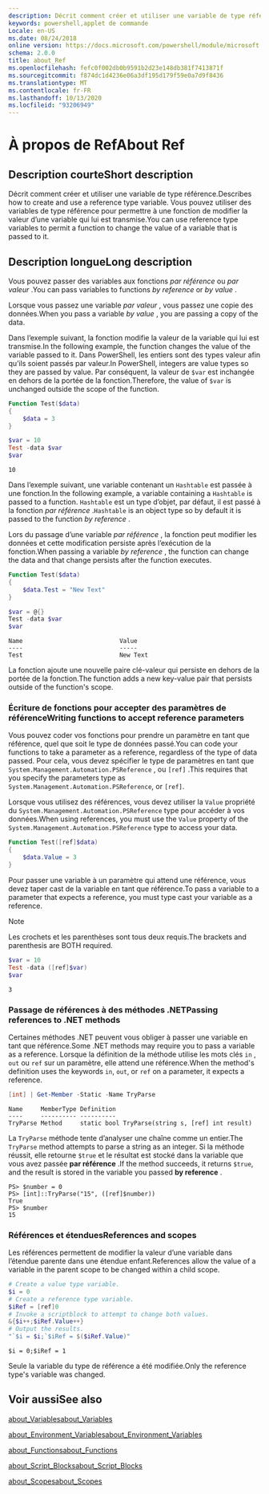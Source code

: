 ```yaml
---
description: Décrit comment créer et utiliser une variable de type référence. Vous pouvez utiliser des variables de type référence pour permettre à une fonction de modifier la valeur d’une variable qui lui est transmise.
keywords: powershell,applet de commande
Locale: en-US
ms.date: 08/24/2018
online version: https://docs.microsoft.com/powershell/module/microsoft.powershell.core/about/about_ref?view=powershell-6&WT.mc_id=ps-gethelp
schema: 2.0.0
title: about_Ref
ms.openlocfilehash: fefc0f002db0b9591b2d23e148db381f7413871f
ms.sourcegitcommit: f874dc1d4236e06a3df195d179f59e0a7d9f8436
ms.translationtype: MT
ms.contentlocale: fr-FR
ms.lasthandoff: 10/13/2020
ms.locfileid: "93206949"
---
```

# <a name="about-ref"></a><span data-ttu-id="2393e-105">À propos de Ref</span><span class="sxs-lookup"><span data-stu-id="2393e-105">About Ref</span></span>

## <a name="short-description"></a><span data-ttu-id="2393e-106">Description courte</span><span class="sxs-lookup"><span data-stu-id="2393e-106">Short description</span></span>
<span data-ttu-id="2393e-107">Décrit comment créer et utiliser une variable de type référence.</span><span class="sxs-lookup"><span data-stu-id="2393e-107">Describes how to create and use a reference type variable.</span></span> <span data-ttu-id="2393e-108">Vous pouvez utiliser des variables de type référence pour permettre à une fonction de modifier la valeur d’une variable qui lui est transmise.</span><span class="sxs-lookup"><span data-stu-id="2393e-108">You can use reference type variables to permit a function to change the value of a variable that is passed to it.</span></span>

## <a name="long-description"></a><span data-ttu-id="2393e-109">Description longue</span><span class="sxs-lookup"><span data-stu-id="2393e-109">Long description</span></span>

<span data-ttu-id="2393e-110">Vous pouvez passer des variables aux fonctions *par référence* ou *par valeur* .</span><span class="sxs-lookup"><span data-stu-id="2393e-110">You can pass variables to functions *by reference* or *by value* .</span></span>

<span data-ttu-id="2393e-111">Lorsque vous passez une variable *par valeur* , vous passez une copie des données.</span><span class="sxs-lookup"><span data-stu-id="2393e-111">When you pass a variable *by value* , you are passing a copy of the data.</span></span>

<span data-ttu-id="2393e-112">Dans l’exemple suivant, la fonction modifie la valeur de la variable qui lui est transmise.</span><span class="sxs-lookup"><span data-stu-id="2393e-112">In the following example, the function changes the value of the variable passed to it.</span></span> <span data-ttu-id="2393e-113">Dans PowerShell, les entiers sont des types valeur afin qu’ils soient passés par valeur.</span><span class="sxs-lookup"><span data-stu-id="2393e-113">In PowerShell, integers are value types so they are passed by value.</span></span>
<span data-ttu-id="2393e-114">Par conséquent, la valeur de `$var` est inchangée en dehors de la portée de la fonction.</span><span class="sxs-lookup"><span data-stu-id="2393e-114">Therefore, the value of `$var` is unchanged outside the scope of the function.</span></span>

```powershell
Function Test($data)
{
    $data = 3
}

$var = 10
Test -data $var
$var
```

```output
10
```

<span data-ttu-id="2393e-115">Dans l’exemple suivant, une variable contenant un `Hashtable` est passée à une fonction.</span><span class="sxs-lookup"><span data-stu-id="2393e-115">In the following example, a variable containing a `Hashtable` is passed to a function.</span></span> <span data-ttu-id="2393e-116">`Hashtable` est un type d’objet, par défaut, il est passé à la fonction *par référence* .</span><span class="sxs-lookup"><span data-stu-id="2393e-116">`Hashtable` is an object type so by default it is passed to the function *by reference* .</span></span>

<span data-ttu-id="2393e-117">Lors du passage d’une variable *par référence* , la fonction peut modifier les données et cette modification persiste après l’exécution de la fonction.</span><span class="sxs-lookup"><span data-stu-id="2393e-117">When passing a variable *by reference* , the function can change the data and that change persists after the function executes.</span></span>

```powershell
Function Test($data)
{
    $data.Test = "New Text"
}

$var = @{}
Test -data $var
$var
```

```output
Name                           Value
----                           -----
Test                           New Text
```

<span data-ttu-id="2393e-118">La fonction ajoute une nouvelle paire clé-valeur qui persiste en dehors de la portée de la fonction.</span><span class="sxs-lookup"><span data-stu-id="2393e-118">The function adds a new key-value pair that persists outside of the function's scope.</span></span>

### <a name="writing-functions-to-accept-reference-parameters"></a><span data-ttu-id="2393e-119">Écriture de fonctions pour accepter des paramètres de référence</span><span class="sxs-lookup"><span data-stu-id="2393e-119">Writing functions to accept reference parameters</span></span>

<span data-ttu-id="2393e-120">Vous pouvez coder vos fonctions pour prendre un paramètre en tant que référence, quel que soit le type de données passé.</span><span class="sxs-lookup"><span data-stu-id="2393e-120">You can code your functions to take a parameter as a reference, regardless of the type of data passed.</span></span> <span data-ttu-id="2393e-121">Pour cela, vous devez spécifier le type de paramètres en tant que `System.Management.Automation.PSReference` , ou `[ref]` .</span><span class="sxs-lookup"><span data-stu-id="2393e-121">This requires that you specify the parameters type as `System.Management.Automation.PSReference`, or `[ref]`.</span></span>

<span data-ttu-id="2393e-122">Lorsque vous utilisez des références, vous devez utiliser la `Value` propriété du `System.Management.Automation.PSReference` type pour accéder à vos données.</span><span class="sxs-lookup"><span data-stu-id="2393e-122">When using references, you must use the `Value` property of the `System.Management.Automation.PSReference` type to access your data.</span></span>

```powershell
Function Test([ref]$data)
{
    $data.Value = 3
}
```

<span data-ttu-id="2393e-123">Pour passer une variable à un paramètre qui attend une référence, vous devez taper cast de la variable en tant que référence.</span><span class="sxs-lookup"><span data-stu-id="2393e-123">To pass a variable to a parameter that expects a reference, you must type cast your variable as a reference.</span></span>

> [!NOTE]
> <span data-ttu-id="2393e-124">Les crochets et les parenthèses sont tous deux requis.</span><span class="sxs-lookup"><span data-stu-id="2393e-124">The brackets and parenthesis are BOTH required.</span></span>

```powershell
$var = 10
Test -data ([ref]$var)
$var
```

```output
3
```

### <a name="passing-references-to-net-methods"></a><span data-ttu-id="2393e-125">Passage de références à des méthodes .NET</span><span class="sxs-lookup"><span data-stu-id="2393e-125">Passing references to .NET methods</span></span>

<span data-ttu-id="2393e-126">Certaines méthodes .NET peuvent vous obliger à passer une variable en tant que référence.</span><span class="sxs-lookup"><span data-stu-id="2393e-126">Some .NET methods may require you to pass a variable as a reference.</span></span> <span data-ttu-id="2393e-127">Lorsque la définition de la méthode utilise les mots clés `in` , `out` ou `ref` sur un paramètre, elle attend une référence.</span><span class="sxs-lookup"><span data-stu-id="2393e-127">When the method's definition uses the keywords `in`, `out`, or `ref` on a parameter, it expects a reference.</span></span>

```powershell
[int] | Get-Member -Static -Name TryParse
```

```output
Name     MemberType Definition
----     ---------- ----------
TryParse Method     static bool TryParse(string s, [ref] int result)
```

<span data-ttu-id="2393e-128">La `TryParse` méthode tente d’analyser une chaîne comme un entier.</span><span class="sxs-lookup"><span data-stu-id="2393e-128">The `TryParse` method attempts to parse a string as an integer.</span></span> <span data-ttu-id="2393e-129">Si la méthode réussit, elle retourne `$true` et le résultat est stocké dans la variable que vous avez passée **par référence** .</span><span class="sxs-lookup"><span data-stu-id="2393e-129">If the method succeeds, it returns `$true`, and the result is stored in the variable you passed **by reference** .</span></span>

```
PS> $number = 0
PS> [int]::TryParse("15", ([ref]$number))
True
PS> $number
15
```

### <a name="references-and-scopes"></a><span data-ttu-id="2393e-130">Références et étendues</span><span class="sxs-lookup"><span data-stu-id="2393e-130">References and scopes</span></span>

<span data-ttu-id="2393e-131">Les références permettent de modifier la valeur d’une variable dans l’étendue parente dans une étendue enfant.</span><span class="sxs-lookup"><span data-stu-id="2393e-131">References allow the value of a variable in the parent scope to be changed within a child scope.</span></span>

```powershell
# Create a value type variable.
$i = 0
# Create a reference type variable.
$iRef = [ref]0
# Invoke a scriptblock to attempt to change both values.
&{$i++;$iRef.Value++}
# Output the results.
"`$i = $i;`$iRef = $($iRef.Value)"
```

```output
$i = 0;$iRef = 1
```

<span data-ttu-id="2393e-132">Seule la variable du type de référence a été modifiée.</span><span class="sxs-lookup"><span data-stu-id="2393e-132">Only the reference type's variable was changed.</span></span>

## <a name="see-also"></a><span data-ttu-id="2393e-133">Voir aussi</span><span class="sxs-lookup"><span data-stu-id="2393e-133">See also</span></span>

[<span data-ttu-id="2393e-134">about_Variables</span><span class="sxs-lookup"><span data-stu-id="2393e-134">about_Variables</span></span>](about_Variables.md)

[<span data-ttu-id="2393e-135">about_Environment_Variables</span><span class="sxs-lookup"><span data-stu-id="2393e-135">about_Environment_Variables</span></span>](about_Environment_Variables.md)

[<span data-ttu-id="2393e-136">about_Functions</span><span class="sxs-lookup"><span data-stu-id="2393e-136">about_Functions</span></span>](about_Functions.md)

[<span data-ttu-id="2393e-137">about_Script_Blocks</span><span class="sxs-lookup"><span data-stu-id="2393e-137">about_Script_Blocks</span></span>](about_Script_Blocks.md)

[<span data-ttu-id="2393e-138">about_Scopes</span><span class="sxs-lookup"><span data-stu-id="2393e-138">about_Scopes</span></span>](about_scopes.md)
